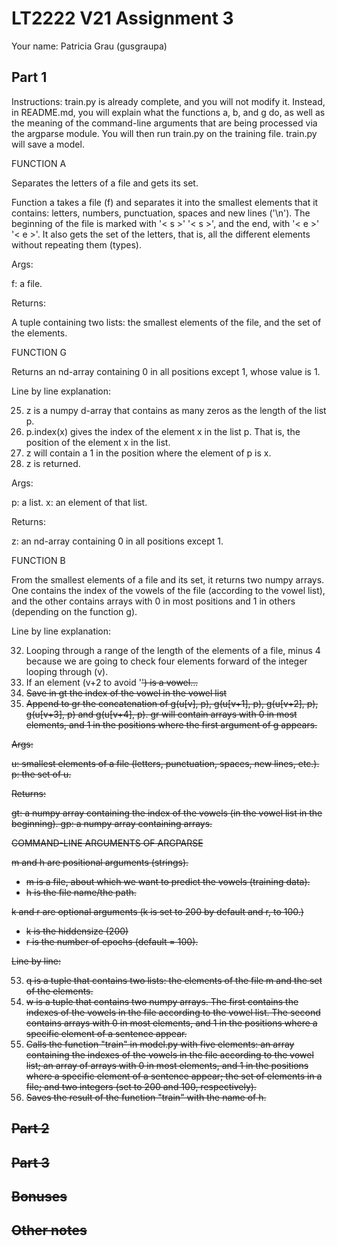 # LT2222 V21 Assignment 3

Your name: Patricia Grau (gusgraupa)

## Part 1

Instructions: train.py is already complete, and you will not modify it. Instead, in README.md, you will explain what the functions a, b, and g do, as well as the meaning of the command-line arguments that are being processed via the argparse module. You will then run train.py on the training file.  train.py will save a model.



FUNCTION A

Separates the letters of a file and gets its set.


Function a takes a file (f) and separates it into the smallest elements that it contains: letters, numbers, punctuation, spaces and new lines ('\n'). The beginning of the file is marked with '< s >' '< s >', and the end, with '< e >' '< e >'. It also gets the set of the letters, that is, all the different elements without repeating them (types).

Args:

  f: a file.

Returns: 

  A tuple containing two lists: the smallest elements of the file, and the set of the elements.



FUNCTION G

Returns an nd-array containing 0 in all positions except 1, whose value is 1.

Line by line explanation:

  25. z is a numpy d-array that contains as many zeros as the length of the list p.
  26. p.index(x) gives the index of the element x in the list p. That is, the position of the element x in the list. 
  26. z will contain a 1 in the position where the element of p is x.
  27. z is returned.

Args:

  p: a list.
  x: an element of that list.

Returns:

  z: an nd-array containing 0 in all positions except 1.



FUNCTION B

From the smallest elements of a file and its set, it returns two numpy arrays. One contains the index of the vowels of the file (according to the vowel list), and the other contains arrays with 0 in most positions and 1 in others (depending on the function g).


Line by line explanation:

  32. Looping through a range of the length of the elements of a file, minus 4 because we are going to check four elements forward of the integer looping through (v).
  33. If an element (v+2 to avoid '<s>') is a vowel...
  37. Save in gt the index of the vowel in the vowel list
  39. Append to gr the concatenation of g(u[v], p), g(u[v+1], p), g(u[v+2], p), g(u[v+3], p) and g(u[v+4], p). gr will contain arrays with 0 in most elements, and 1 in the positions where the first argument of g appears.


Args:

  u: smallest elements of a file (letters, punctuation, spaces, new lines, etc.).
  p: the set of u.

Returns:

  gt: a numpy array containing the index of the vowels (in the vowel list in the beginning).
  gp: a numpy array containing arrays.



COMMAND-LINE ARGUMENTS OF ARGPARSE

m and h are positional arguments (strings). 

- m is a file, about which we want to predict the vowels (training data).
- h is the file name/the path.

k and r are optional arguments (k is set to 200 by default and r, to 100.)

- k is the hiddensize (200)
- r is the number of epochs (default = 100).


Line by line:

53. q is a tuple that contains two lists: the elements of the file m and the set of the elements.
54. w is a tuple that contains two numpy arrays. The first contains the indexes of the vowels in the file according to the vowel list. The second contains arrays with 0 in most elements, and 1 in the positions where a specific element of a sentence appear.
55. Calls the function "train" in model.py with five elements: an array containing the indexes of the vowels in the file according to the vowel list; an array of arrays with 0 in most elements, and 1 in the positions where a specific element of a sentence appear; the set of elements in a file; and two integers (set to 200 and 100, respectively).
57. Saves the result of the function "train" with the name of h.


## Part 2

## Part 3

## Bonuses

## Other notes
